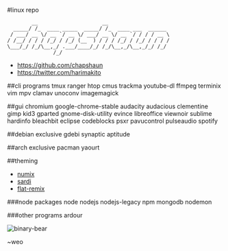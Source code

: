 #linux repo

            __                     __                    
      _____/ /_  ____ _____  _____/ /_  ____ ___  ______ 
     / ___/ __ \/ __ `/ __ \/ ___/ __ \/ __ `/ / / / __ \
    / /__/ / / / /_/ / /_/ (__  ) / / / /_/ / /_/ / / / /
    \___/_/ /_/\__,_/ .___/____/_/ /_/\__,_/\__,_/_/ /_/ 
                   /_/                                   
- <https://github.com/chapshaun>
- <https://twitter.com/harimakito>

##cli programs
    tmux ranger htop cmus trackma youtube-dl ffmpeg terminix vim mpv clamav unoconv imagemagick

##gui
    chromium google-chrome-stable audacity audacious clementine gimp kid3 gparted gnome-disk-utility evince libreoffice viewnoir sublime hardinfo bleachbit eclipse codeblocks psxr pavucontrol pulseaudio spotify
    
##debian exclusive
    gdebi synaptic aptitude
    
##arch exclusive
    pacman yaourt 
    
##theming
- [numix](https://github.com/numixproject)
- [sardi](https://github.com/erikdubois/Sardi)
- [flat-remix](https://github.com/daniruiz/Flat-Remix)
    
###node packages
    node nodejs nodejs-legacy npm mongodb nodemon
    
###other programs
    ardour 

![binary-bear](http://i.imgur.com/NKRfYdz.png)

~weo
